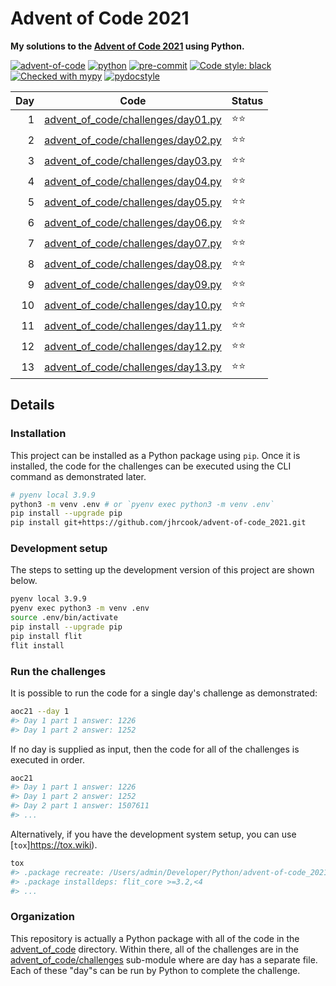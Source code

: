 # Advent of Code 2021

**My solutions to the [Advent of Code 2021](https://adventofcode.com/2021) using Python.**

[![advent-of-code](https://img.shields.io/badge/Advent_of_Code-2021-F80046.svg?style=flat)](https://adventofcode.com)
[![python](https://img.shields.io/badge/Python-3.9-3776AB.svg?style=flat&logo=python&logoColor=white)](https://www.python.org)
[![pre-commit](https://img.shields.io/badge/pre--commit-enabled-brightgreen?logo=pre-commit&logoColor=white)](https://github.com/pre-commit/pre-commit)
[![Code style: black](https://img.shields.io/badge/code%20style-black-000000.svg)](https://github.com/psf/black)
[![Checked with mypy](http://www.mypy-lang.org/static/mypy_badge.svg)](http://mypy-lang.org/)
[![pydocstyle](https://img.shields.io/badge/pydocstyle-enabled-AD4CD3)](http://www.pydocstyle.org/en/stable/)

| Day | Code                                                                     | Status |
| ---:| ------------------------------------------------------------------------ | ------ |
| 1   | [advent_of_code/challenges/day01.py](advent_of_code/challenges/day01.py) | ⭐️⭐️   |
| 2   | [advent_of_code/challenges/day02.py](advent_of_code/challenges/day02.py) | ⭐️⭐️   |
| 3   | [advent_of_code/challenges/day03.py](advent_of_code/challenges/day03.py) | ⭐️⭐️   |
| 4   | [advent_of_code/challenges/day04.py](advent_of_code/challenges/day04.py) | ⭐️⭐️   |
| 5   | [advent_of_code/challenges/day05.py](advent_of_code/challenges/day05.py) | ⭐️⭐️   |
| 6   | [advent_of_code/challenges/day06.py](advent_of_code/challenges/day06.py) | ⭐️⭐️   |
| 7   | [advent_of_code/challenges/day07.py](advent_of_code/challenges/day07.py) | ⭐️⭐️   |
| 8   | [advent_of_code/challenges/day08.py](advent_of_code/challenges/day08.py) | ⭐️⭐️   |
| 9   | [advent_of_code/challenges/day09.py](advent_of_code/challenges/day09.py) | ⭐️⭐️   |
| 10  | [advent_of_code/challenges/day10.py](advent_of_code/challenges/day10.py) | ⭐️⭐️   |
| 11  | [advent_of_code/challenges/day11.py](advent_of_code/challenges/day11.py) | ⭐️⭐️   |
| 12  | [advent_of_code/challenges/day12.py](advent_of_code/challenges/day12.py) | ⭐️⭐️   |
| 13  | [advent_of_code/challenges/day13.py](advent_of_code/challenges/day13.py) | ⭐️⭐️   |

## Details

### Installation

This project can be installed as a Python package using `pip`.
Once it is installed, the code for the challenges can be executed using the CLI command as demonstrated later.

```bash
# pyenv local 3.9.9
python3 -m venv .env # or `pyenv exec python3 -m venv .env`
pip install --upgrade pip
pip install git+https://github.com/jhrcook/advent-of-code_2021.git
```

### Development setup

The steps to setting up the development version of this project are shown below.

```bash
pyenv local 3.9.9
pyenv exec python3 -m venv .env
source .env/bin/activate
pip install --upgrade pip
pip install flit
flit install
```

### Run the challenges

It is possible to run the code for a single day's challenge as demonstrated:

```bash
aoc21 --day 1
#> Day 1 part 1 answer: 1226
#> Day 1 part 2 answer: 1252
```

If no day is supplied as input, then the code for all of the challenges is executed in order.

```bash
aoc21
#> Day 1 part 1 answer: 1226
#> Day 1 part 2 answer: 1252
#> Day 2 part 1 answer: 1507611
#> ...
```

Alternatively, if you have the development system setup, you can use [`tox`]https://tox.wiki).

```bash
tox
#> .package recreate: /Users/admin/Developer/Python/advent-of-code_2021/.tox/.package
#> .package installdeps: flit_core >=3.2,<4
#> ...
```

### Organization

This repository is actually a Python package with all of the code in the [advent_of_code](./advent_of_code/) directory.
Within there, all of the challenges are in the [advent_of_code/challenges](./advent_of_code/challenges) sub-module where are day has a separate file.
Each of these "day"s can be run by Python to complete the challenge.
